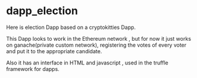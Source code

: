 # dapp_election

Here is election Dapp based on a cryptokitties Dapp.

This Dapp looks to work in the Ethereum network , but for now it just works on ganache(private custom network), registering the votes of every voter and put it to the appropriate candidate.

Also it has an interface in HTML and javascript , used in the truffle framework for dapps.
